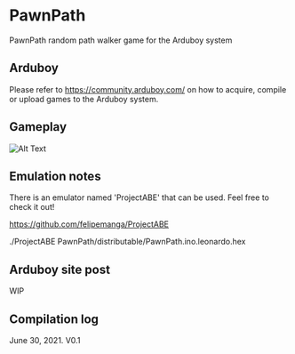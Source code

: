 # PawnPath

PawnPath random path walker game for the Arduboy system

## Arduboy

Please refer to https://community.arduboy.com/ on how to acquire, compile or upload games to the Arduboy system.

## Gameplay

![Alt Text](https://github.com/franalvarez21/PawnPath/blob/main/PawnPath/images/demo.gif)

## Emulation notes

There is an emulator named 'ProjectABE' that can be used. Feel free to check it out!

https://github.com/felipemanga/ProjectABE

./ProjectABE PawnPath/distributable/PawnPath.ino.leonardo.hex

## Arduboy site post

WIP

## Compilation log

June 30, 2021. V0.1
